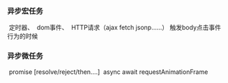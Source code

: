 ### 异步宏任务

​      定时器、
​      dom事件、
​      HTTP请求（ajax fetch jsonp......）
​      触发body点击事件行为的时候

### 异步微任务

​       promise [resolve/reject/then....]
​       async await
​       requestAnimationFrame

